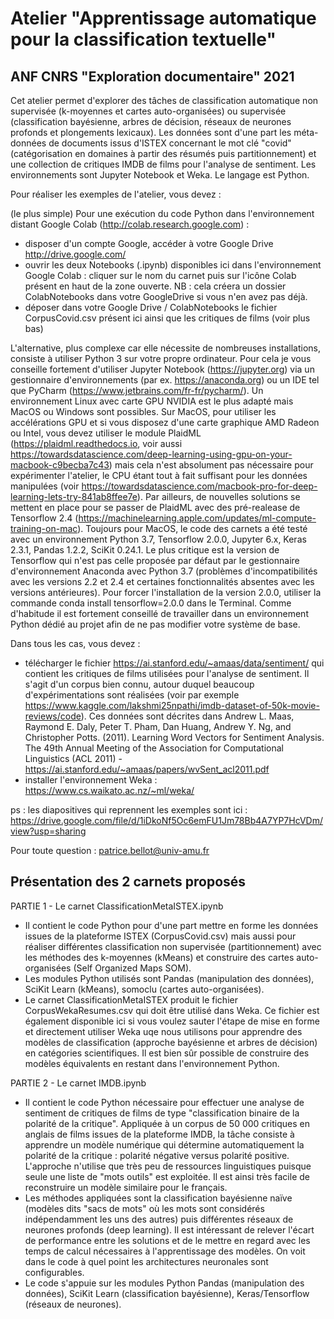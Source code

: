 # Atelier "Apprentissage automatique pour la classification textuelle"
## ANF CNRS "Exploration documentaire" 2021

Cet atelier permet d'explorer des tâches de classification automatique non supervisée (k-moyennes et cartes auto-organisées) ou supervisée (classification bayésienne, arbres de décision, réseaux de neurones profonds et plongements lexicaux). Les données sont d'une part les méta-données de documents issus d'ISTEX concernant le mot clé "covid" (catégorisation en domaines à partir des résumés puis partitionnement) et une collection de critiques IMDB de films pour l'analyse de sentiment.
Les environnements sont Jupyter Notebook et Weka. Le langage est Python.

Pour réaliser les exemples de l'atelier, vous devez : 

(le plus simple) Pour une exécution du code Python dans l'environnement distant Google Colab (http://colab.research.google.com) : 
  - disposer d'un compte Google, accéder à votre Google Drive http://drive.google.com/
  - ouvrir les deux Notebooks (.ipynb) disponibles ici dans l'environnement Google Colab : cliquer sur le nom du carnet puis sur l'icône Colab présent en haut de la zone ouverte. NB : cela créera un dossier ColabNotebooks dans votre GoogleDrive si vous n'en avez pas déjà.
- déposer dans votre Google Drive / ColabNotebooks le fichier CorpusCovid.csv présent ici ainsi que les critiques de films (voir plus bas)

L'alternative, plus complexe car elle nécessite de nombreuses installations, consiste à utiliser Python 3 sur votre propre ordinateur. Pour cela je vous conseille fortement d'utiliser Jupyter Notebook (https://jupyter.org) via un gestionnaire d'environnements (par ex. https://anaconda.org) ou un IDE tel que PyCharm (https://www.jetbrains.com/fr-fr/pycharm/). Un environnement Linux avec carte GPU NVIDIA est le plus adapté mais MacOS ou Windows sont possibles. Sur MacOS, pour utiliser les accélérations GPU et si vous disposez d'une carte graphique AMD Radeon ou Intel, vous devez utiliser le module PlaidML (https://plaidml.readthedocs.io, voir aussi https://towardsdatascience.com/deep-learning-using-gpu-on-your-macbook-c9becba7c43) mais cela n'est absolument pas nécessaire pour expérimenter l'atelier, le CPU étant tout à fait suffisant pour les données manipulées (voir https://towardsdatascience.com/macbook-pro-for-deep-learning-lets-try-841ab8ffee7e). Par ailleurs, de nouvelles solutions se mettent en place pour se passer de PlaidML avec des pré-realease de Tensorflow 2.4 (https://machinelearning.apple.com/updates/ml-compute-training-on-mac). Toujours pour MacOS, le code des carnets a été testé avec un environnement Python 3.7, Tensorflow 2.0.0, Jupyter 6.x, Keras 2.3.1, Pandas 1.2.2, SciKit 0.24.1. Le plus critique est la version de Tensorflow qui n'est pas celle proposée par défaut par le gestionnaire d'environnement Anaconda avec Python 3.7 (problèmes d'incompatibilités avec les versions 2.2 et 2.4 et certaines fonctionnalités absentes avec les versions antérieures). Pour forcer l'installation de la version 2.0.0, utiliser la commande conda install tensorflow=2.0.0 dans le Terminal. Comme d'habitude il est fortement conseillé de travailler dans un environnement Python dédié au projet afin de ne pas modifier votre système de base.

Dans tous les cas, vous devez : 
  - télécharger le fichier https://ai.stanford.edu/~amaas/data/sentiment/ qui contient les critiques de films utilisées pour l'analyse de sentiment. Il s'agit d'un corpus bien connu, autour duquel beaucoup d'expérimentations sont réalisées (voir par exemple https://www.kaggle.com/lakshmi25npathi/imdb-dataset-of-50k-movie-reviews/code). Ces données sont décrites dans Andrew L. Maas, Raymond E. Daly, Peter T. Pham, Dan Huang, Andrew Y. Ng, and Christopher Potts. (2011). Learning Word Vectors for Sentiment Analysis. The 49th Annual Meeting of the Association for Computational Linguistics (ACL 2011) - https://ai.stanford.edu/~amaas/papers/wvSent_acl2011.pdf 
  - installer l'environnement Weka : https://www.cs.waikato.ac.nz/~ml/weka/

ps : les diapositives qui reprennent les exemples sont ici : https://drive.google.com/file/d/1iDkoNf5Oc6emFU1Jm78Bb4A7YP7HcVDm/view?usp=sharing

Pour toute question : patrice.bellot@univ-amu.fr

## Présentation des 2 carnets proposés

PARTIE 1 - Le carnet ClassificationMetaISTEX.ipynb
  - Il contient le code Python pour d'une part mettre en forme les données issues de la plateforme ISTEX (CorpusCovid.csv) mais aussi pour réaliser différentes classification non supervisée (partitionnement) avec les méthodes des k-moyennes (kMeans) et construire des cartes auto-organisées (Self Organized Maps SOM). 
  - Les modules Python utilisés sont Pandas (manipulation des données), SciKit Learn (kMeans), somoclu (cartes auto-organisées). 
  - Le carnet ClassificationMetaISTEX produit le fichier CorpusWekaResumes.csv qui doit être utilisé dans Weka. Ce fichier est également disponible ici si vous voulez sauter l'étape de mise en forme et directement utiliser Weka uqe nous utilisons pour apprendre des modèles de classification (approche bayésienne et arbres de décision) en catégories scientifiques. Il est bien sûr possible de construire des modèles équivalents en restant dans l'environnement Python. 


PARTIE 2 - Le carnet IMDB.ipynb
  - Il contient le code Python nécessaire pour effectuer une analyse de sentiment de critiques de films de type "classification binaire de la polarité de la critique". Appliquée à un corpus de 50 000 critiques en anglais de films issues de la plateforme IMDB, la tâche consiste à apprendre un modèle numérique qui détermine automatiquement la polarité de la critique : polarité négative versus polarité positive. L'approche n'utilise que très peu de ressources linguistiques puisque seule une liste de "mots outils" est exploitée. Il est ainsi très facile de reconstruire un modèle similaire pour le français. 
  - Les méthodes appliquées sont la classification bayésienne naïve (modèles dits "sacs de mots" où les mots sont considérés indépendamment les uns des autres) puis différentes réseaux de neurones profonds (deep learning). Il est intéressant de relever l'écart de performance entre les solutions et de le mettre en regard avec les temps de calcul nécessaires à l'apprentissage des modèles. On voit dans le code à quel point les architectures neuronales sont configurables.
  - Le code s'appuie sur les modules Python Pandas (manipulation des données), SciKit Learn (classification bayésienne), Keras/Tensorflow (réseaux de neurones).
